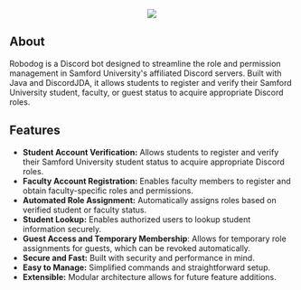 <p align="center">
  <img src="https://i.imgur.com/Nr9cIYh.png">
</p>

## About
Robodog is a Discord bot designed to streamline the role and permission management in Samford University's affiliated Discord servers. Built with Java and DiscordJDA, it allows students to register and verify their Samford University student, faculty, or guest status to acquire appropriate Discord roles.

## Features
- **Student Account Verification:** Allows students to register and verify their Samford University student status to acquire appropriate Discord roles.
- **Faculty Account Registration:** Enables faculty members to register and obtain faculty-specific roles and permissions.
- **Automated Role Assignment:** Automatically assigns roles based on verified student or faculty status.
- **Student Lookup:** Enables authorized users to lookup student information securely.
- **Guest Access and Temporary Membership**: Allows for temporary role assignments for guests, which can be revoked automatically.
- **Secure and Fast:** Built with security and performance in mind.
- **Easy to Manage:** Simplified commands and straightforward setup.
- **Extensible:** Modular architecture allows for future feature additions.
